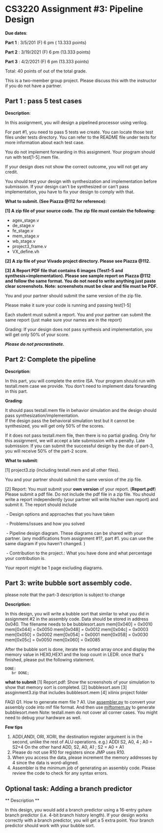 # CS3220 Assignment #3: Pipeline Design 

**Due dates**: 

**Part 1**  : 3/5/201 (F) 6 pm  ( 13.333  points)

**Part 2** : 3/19/2021 (F) 6 pm  (13.333 points)

**Part 3** : 4/2/2021 (F) 6 pm  (13.333 points)

Total:  40 points of out of the total grade. 


This is a two-member group project. Please discuss this with the instructor if you do not have a partner. 

## Part 1 : pass 5 test cases 


**Description**:

In this assignment, you will design a pipelined processor using verilog. 

For part #1, you need to pass 5 tests we create. You can locate those test files under tests directory. You can refer to the README file under tests for more information about each test case. 

You do not implement forwarding in this assignment. Your program should run with test[1-5].mem file.  

If your design does not show the correct outcome, you will not get any credit. 

You should test your design with synthesization and implementation before submission. If your design can't be synthesized or can't pass implementation, 
you have to fix your design to comply with that. 
 

**What to submit. (See Piazza @112 for reference)**:

**[1] A zip file of your source code. The zip file must contain the following:**

* agex_stage.v
* de_stage.v
* fe_stage.v
* mem_stage.v
* wb_stage.v
* project3_frame.v
* VX_define.vh

**[2] A zip file of your Vivado project directory. Please see Piazza @112.**


**[3] A Report PDF file that contains 6 images (Test1-5 and synthesis+implementation). Please see sample report on Piazza @112 and follow the same format. You do not need to write anything just paste clear screenshots. Note: screenshots must be clear and file must be PDF.**

You and your partner should submit the same version of the zip file.

Please make it sure your code is running and passing test[1-5]

Each student must submit a report. You and your partner can submit the same report (just make sure your names are in the report)

Grading: 
If your design does not pass synthesis and implementation, you will get only 50% of your score. 
 

***Please do not procrastinate.*** 



## Part 2: Complete the pipeline  

**Description**: 

In this part, you will complete the entire ISA. Your program should run with testall.mem case we provide. You don't need to implement data forwarding in this part.




**Grading**:

It should pass testall.mem file in behavior simulation and the design should pass synthesization/implementation.  
If the design pass the behavioral simulation test but it cannot be synthesized, you will get only 50% of the scores. 

If it does not pass testall.mem file, then there is no partial grading. Only for this assignment, we will accept a late submission with a penalty. 
Late submission: If you can submit the successful design  by the due of part-3, you will receive 50% of the part-2 score. 



 

**What to submit**:

[1] project3.zip (including testall.mem and all other files).

You and your partner should submit the same version of the zip file.


[2] Report: You must submit your **own version** of your report. (**Report.pdf**) Please submit a pdf file. Do not include the pdf file in a zip file. You should write a report independently (your partner will write his/her own report) and submit it. The report should include

​     \- Design options and approaches that you have taken

​     \- Problems/issues and how you solved

​     \- Pipeline design diagram. These diagrams can be shared with your partner. (any modifications from assignment #1?, part #1. you can use the same diagram if you haven't changed. ) 

​     \- Contribution to the project.: What you have done and what percentage your contribution is.

Your report might be 1 page excluding diagrams.



## Part 3:  write bubble sort assembly code. 

please note that the part-3 description is subject to change

**Description:** 

In this design, you will write a bubble sort that similar to what you did in assignment #2 in the assembly code. 
Data should be stored in address 0x040.  The filename needs to be bubblesort.asm 
mem[0x040] = 0x0010 
mem[0x044] = 0x0050 
mem[0x048] = 0x0012
mem[0x04c] = 0x0003
mem[0x050] = 0x0002
mem[0x054] = 0x0001
mem[0x058] = 0x0030 
mem[0x05c] = 0x0050
mem[0x060] = 0x0085   

After the bubble sort is done, iterate the sorted array once and display the memory value in HEX0,HEX1 and the loop count in LEDR. 
once that's finished, please put the following statement. 
```
DONE: 
   br DONE; 
``` 

**what to submit**
[1] Report.pdf: 
Show the screenshots of your simulation to show that memory sort is completed.
[2] bubblesort.asm
[3] assginment3.zip that includes bubblesort.mem 
[4] xilinix project folder  

FAQ)
Q1. How to generate mem file ?
A1. Use [assembler.py](https://github.com/gt-cs3220-spr21/gt-cs3220-spr21.github.io/blob/master/assignment3_files/assignment3_frame/test/assembler.py) to convert your assembly code into mif file format. And then use [miftomem.py](https://github.com/gt-cs3220-spr21/gt-cs3220-spr21.github.io/blob/master/assignment3_files/assignment3_frame/test/miftomem.py)  to generate bubblesort.mem
Note:
testall.mem do not cover all corner cases. You might need to debug your hardware as well.

**Few tips**
1) ADDI,ANDI, ORI, XORI,  the destination register argument is in the second, unlike the rest of ALU operations.
e.g.) ADDI S2, A0, 4 ;  A0 = S2+4
On the other hand ADD, S2, A0, A1 ; S2 = A0 + A1
2) Please do not use R10 for registers since JMP uses R10.
3) When you access the data, please increment the memory addresses by 4 since the data is word-aligned.
4) Assembler is the minimum job of generating an assembly code. Please review the code to check for any syntax errors.


## Optional task: Adding a branch predictor 

** Description ** 

In this design, you would add a branch predictor using a 16-entry gshare branch predictor (i.e. 4-bit branch history length). 
If your design works correctly with a branch predictor, you will get a 5 extra point. Your branch predictor should work with your bubble sort. 
